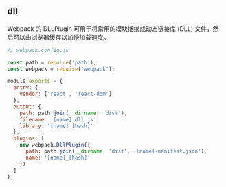 
## dll

Webpack 的 DLLPlugin 可用于将常用的模块捆绑成动态链接库 (DLL) 文件，然后可以由浏览器缓存以加快加载速度。

```js
// webpack.config.js

const path = require('path');
const webpack = require('webpack');

module.exports = {
  entry: {
    vendor: ['react', 'react-dom']
  },
  output: {
    path: path.join(__dirname, 'dist'),
    filename: '[name].dll.js',
    library: '[name]_[hash]'
  },
  plugins: [
    new webpack.DllPlugin({
      path: path.join(__dirname, 'dist', '[name]-manifest.json'),
      name: '[name]_[hash]'
    })
  ]
};
```

